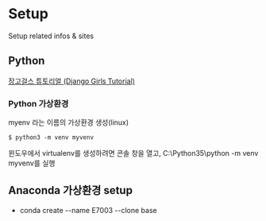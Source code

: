 # Setup

Setup related infos & sites

## Python

[장고걸스 튜토리얼 (Django Girls Tutorial)](https://tutorial.djangogirls.org/ko/installation/)

### Python 가상환경

myenv 라는 이름의 가상환경 생성(linux)

```
$ python3 -m venv myvenv
```

윈도우에서 virtualenv를 생성하려면 콘솔 창을 열고,  C:\Python35\python -m venv myvenv를 실행


## Anaconda 가상환경 setup

* conda create --name E7003 --clone base


